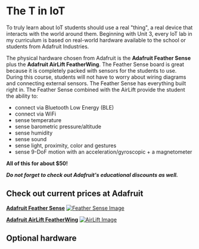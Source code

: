 # The T in IoT

To truly learn about IoT students should use a real "thing", a real device that interacts with the world around them. Beginning with Unit 3, every IoT lab in 
my curriculum is based on real-world hardware available to the school or students from Adafruit Industries. 

The physical hardware chosen from Adafruit is the **Adafruit Feather Sense** plus the **Adafruit AirLift FeatherWing**.  The Feather Sense board is great 
because it is completely packed with sensors for the students to use. During this course, students will not have to worry about wiring diagrams and connecting 
external sensors.  The Feather Sense has everything built right in.  The Feather Sense combined with the AirLift provide the student the ability to:

- connect via Bluetooth Low Energy (BLE)
- connect via WiFi
- sense temperature
- sense barometric pressure/altitude
- sense humidity
- sense sound
- sense light, proximity, color and gestures
- sense 9-DoF motion with an acceleration/gyroscopic + a magnetometer

**All of this for about $50!** 

***Do not forget to check out Adafruit's educational discounts as well.***

## Check out current prices at Adafruit 

**[Adafruit Feather Sense](https://www.adafruit.com/product/4516)**
[![Feather Sense Image](https://cdn-shop.adafruit.com/970x728/4516-08.jpg)](https://www.adafruit.com/product/4516)

**[Adafruit AirLift FeatherWing](https://www.adafruit.com/product/4264)**
[![AirLift Image](https://cdn-shop.adafruit.com/970x728/4264-05.jpg)](https://www.adafruit.com/product/4264)


## Optional hardware

<!--
The lessons on automated watering work using a relay. As an option, you can connect this relay to a water pump powered by USB using the hardware listed below.

* [6V water pump](https://www.seeedstudio.com/6V-Mini-Water-Pump-p-1945.html)
* [USB terminal](https://www.adafruit.com/product/3628)
* Silicone pipes
* Red and black wires
* Small flat-head screwdriver

## Virtual hardware

The virtual hardware route will provide simulators for the sensors and actuators, implemented in Python. Depending on your hardware availability, you can run this on your normal development device, such as a Mac, PC, or run it on a Raspberry Pi and simulate only the hardware you don't have. For example, if you have the Raspberry Pi camera but not the Grove sensors, you will be able to run the virtual device code on your Pi and simulate the Grove sensors, but use a physical camera.

The virtual hardware will use the [CounterFit project](https://github.com/CounterFit-IoT/CounterFit).

To complete these lessons you will need to have a web cam, microphone and audio output such as speakers or headphones. These can be built in or external, and need to be configured to work with your operating system and available for use from all applications.
-->
